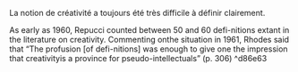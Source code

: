 
La notion de créativité a toujours été très difficile à définir clairement.

As early as 1960, Repucci counted between 50 and 60 defi-nitions extant in the literature on creativity. Commenting onthe situation in 1961, Rhodes said that “The profusion [of defi-nitions] was enough to give one the impression that creativityis a province for pseudo-intellectuals” (p. 306) ^d86e63

